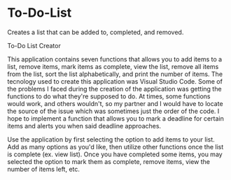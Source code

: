 # To-Do-List
Creates a list that can be added to, completed, and removed. 

To-Do List Creator

This application contains seven functions that allows you to add items to a list, remove items, mark items as complete, view the list, remove all items from the list, sort the list alphabetically, and print the number of items. The tecnology used to create this application was Visual Studio Code. Some of the problems I faced during the creation of the application was getting the functions to do what they're supposed to do. At times, some functions would work, and others wouldn't, so my partner and I would have to locate the source of the issue which was sometimes just the order of the code. I hope to implement a function that allows you to mark a deadline for certain items and alerts you when said deadline approaches. 

Use the application by first selecting the option to add items to your list. Add as many options as you'd like, then utilize other functions once the list is complete (ex. view list). Once you have completed some items, you may selected the option to mark them as complete, remove items, view the number of items left, etc. 


